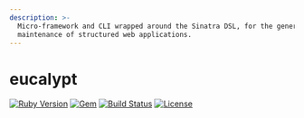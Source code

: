```yaml
---
description: >-
  Micro-framework and CLI wrapped around the Sinatra DSL, for the generation and
  maintenance of structured web applications.
---
```


# eucalypt

[![Ruby Version](https://img.shields.io/badge/ruby-~>%202.5-red.svg)](https://github.com/eonu/eucalypt/blob/0c509a4e22fd97ec52b6f638af21de783f3aafc8/eucalypt.gemspec#L19) [![Gem](https://img.shields.io/gem/v/eucalypt.svg)](https://rubygems.org/gems/eucalypt) [![Build Status](https://travis-ci.org/eonu/eucalypt.svg?branch=master)](https://travis-ci.org/eonu/eucalypt) [![License](https://img.shields.io/github/license/eonu/eucalypt.svg)](https://github.com/eonu/eucalypt/blob/master/LICENSE)

